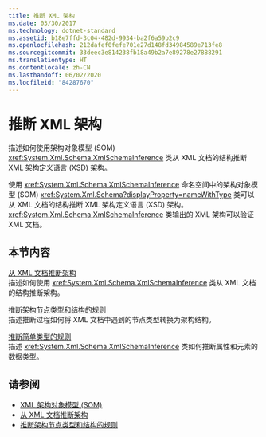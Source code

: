 ```yaml
---
title: 推断 XML 架构
ms.date: 03/30/2017
ms.technology: dotnet-standard
ms.assetid: b18e7ffd-3c04-482d-9934-ba2f6a59b2c9
ms.openlocfilehash: 212dafef0fefe701e27d148fd34984589e713fe8
ms.sourcegitcommit: 33deec3e814238fb18a49b2a7e89278e27888291
ms.translationtype: HT
ms.contentlocale: zh-CN
ms.lasthandoff: 06/02/2020
ms.locfileid: "84287670"
---
```

# <a name="inferring-an-xml-schema"></a>推断 XML 架构
描述如何使用架构对象模型 (SOM) <xref:System.Xml.Schema.XmlSchemaInference> 类从 XML 文档的结构推断 XML 架构定义语言 (XSD) 架构。  
  
 使用 <xref:System.Xml.Schema.XmlSchemaInference> 命名空间中的架构对象模型 (SOM) <xref:System.Xml.Schema?displayProperty=nameWithType> 类可以从 XML 文档的结构推断 XML 架构定义语言 (XSD) 架构。 <xref:System.Xml.Schema.XmlSchemaInference> 类输出的 XML 架构可以验证 XML 文档。  
  
## <a name="in-this-section"></a>本节内容  
 [从 XML 文档推断架构](inferring-schemas-from-xml-documents.md)  
 描述如何使用 <xref:System.Xml.Schema.XmlSchemaInference> 类从 XML 文档的结构推断架构。  
  
 [推断架构节点类型和结构的规则](rules-for-inferring-schema-node-types-and-structure.md)  
 描述推断过程如何将 XML 文档中遇到的节点类型转换为架构结构。  
  
 [推断简单类型的规则](rules-for-inferring-simple-types.md)  
 描述 <xref:System.Xml.Schema.XmlSchemaInference> 类如何推断属性和元素的数据类型。  
  
## <a name="see-also"></a>请参阅

- [XML 架构对象模型 (SOM)](xml-schema-object-model-som.md)
- [从 XML 文档推断架构](inferring-schemas-from-xml-documents.md)
- [推断架构节点类型和结构的规则](rules-for-inferring-schema-node-types-and-structure.md)
